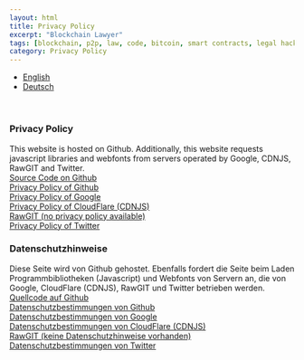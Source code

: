 ```yaml
---
layout: html
title: Privacy Policy
excerpt: "Blockchain Lawyer"
tags: [blockchain, p2p, law, code, bitcoin, smart contracts, legal hacking, legal automation]
category: Privacy Policy
---
```


<div class="row container" style="margin-bottom: 4em;">
  <div class="col s12">
    <ul class="tabs tab-demo">
      <li class="tab col s3"><a href="#en">English</a></li>
      <li class="tab col s3"><a href="#de">Deutsch</a></li>
    </ul>
  </div>    
</div>


<div class="row container">

  <div id="en">
    <div class="col s12 m12">
      <div class="card white">
        <div class="card-content black-text">
          <h3 class="card-title black-text">Privacy Policy</h3>
This website is hosted on Github. Additionally, this website requests javascript libraries and webfonts from servers operated by Google, CDNJS, RawGIT and Twitter.
        </div>
        <div class="card-action grey lighten-5">
           <a href="http://github.com/flotob/blockchain" target="_blank">Source Code on Github</a>
         </div>        
        <div class="card-action grey lighten-5">
           <a href="https://github.com/site/privacy" target="_blank">Privacy Policy of Github</a>
         </div>        
        <div class="card-action grey lighten-5">
           <a href="http://www.google.com/policies/privacy/" target="_blank">Privacy Policy of Google</a>
         </div>                          
        <div class="card-action grey lighten-5">
           <a href="https://www.cloudflare.com/security-policy" target="_blank">Privacy Policy of CloudFlare (CDNJS)</a>
         </div>
        <div class="card-action grey lighten-5">
           <a href="http://rawgit.com" target="_blank">RawGIT (no privacy policy available)</a>
         </div>                                            
        <div class="card-action grey lighten-5">
           <a href="https://twitter.com/privacy" target="_blank">Privacy Policy of Twitter</a>
         </div>                                            
      </div>
    </div>
  </div>

  <div id="de">
    <div class="col s12 m12">
      <div class="card white">
        <div class="card-content black-text">
          <h3 class="card-title black-text">Datenschutzhinweise</h3>
          Diese Seite wird von Github gehostet. Ebenfalls fordert die Seite beim Laden Programmbibliotheken (Javascript) und Webfonts von Servern an, die von Google, CloudFlare (CDNJS), RawGIT und Twitter betrieben werden.
        </div>
        <div class="card-action grey lighten-5">
           <a href="http://github.com/flotob/blockchain" target="_blank">Quellcode auf Github</a>
         </div>        
        <div class="card-action grey lighten-5">
           <a href="https://github.com/site/privacy" target="_blank">Datenschutzbestimmungen von Github</a>
         </div>        
        <div class="card-action grey lighten-5">
           <a href="http://www.google.com/policies/privacy/" target="_blank">Datenschutzbestimmungen von Google</a>
         </div>                          
        <div class="card-action grey lighten-5">
           <a href="https://www.cloudflare.com/security-policy" target="_blank">Datenschutzbestimmungen von CloudFlare (CDNJS)</a>
         </div>                                   
        <div class="card-action grey lighten-5">
           <a href="http://rawgit.com" target="_blank">RawGIT (keine Datenschutzhinweise vorhanden)</a>
         </div>                                                     
        <div class="card-action grey lighten-5">
           <a href="https://twitter.com/privacy" target="_blank">Datenschutzbestimmungen von Twitter</a>
         </div>                 
      </div>
    </div>
  </div>

</div>